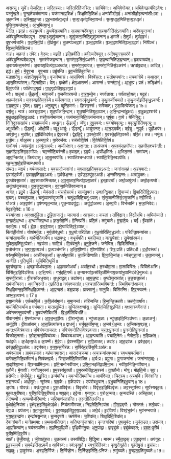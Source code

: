 

  
अस॒त्सु। सुमे॑। मे॒ज॒रि॒त॒:। ज॒रि॒त॒स्स:। ज॒रि॒त॒रिति॑जरित:। साभि॑वे॒ग:। अ॒भि॒वे॒गोयत्। अ॒भि॒वे॒गइत्य॑भि॒ऽवे॒ग:। यत्सु॑न्व॒ते। सु॒न्व॒तेयज॑मानाय। यज॑मानाय॒शिक्षं॑। शिक्ष॒मिति॒शिक्षं॑॥ अना॑शीर्दाम॒हं। अना॑शीर्दा॒इत्यना॑शी:ऽदा:। अ॒हम॑स्मि। अ॒स्मि॒प्र॒ह॒न्ता। प्र॒ह॒न्तास॑त्य॒ध्वृतं॑। स॒त्य॒ध्वृतं॑वृजिना॒यन्तं॑। स॒त्य॒ध्वृत॒मिति॑स॒त्य॒ऽध्वृतं॑। वृ॒जि॒ना॒यन्त॑मा॒भुं। आ॒भुमित्या॒भुं॥  
यदीत्। इद॒हं। अ॒हंयु॒धये॑। यु॒धये॑स॒न्नया॑नि। स॒न्नया॒न्यदे॑वयून्। स॒न्नया॒नीति॑सं॒ऽनया॑नि। अदे॑वयून्त॒न्वा॑। अदे॑वयू॒नित्यदे॑वऽयून्। त॒न्वा॒३॒॑शूशु॑जानान्। शूशु॑जाना॒निति॒शूशु॑जानान्॥ अ॒माते॑। ते॒तुम्रं॑। तुम्रं॑वृष॒भं। वृ॒ष॒भम्प॑चानि। प॒चा॒नि॒ती॒व्रं। ती॒व्रंसु॒तं। सु॒तम्प॑ञ्चद॒शं। प॒ञ्च॒द॒शन्नि। प॒ञ्च॒द॒शमिति॑प॒ञ्च॒ऽद॒शं। निषि॑ञ्चं। सि॒ञ्च॒मिति॑सिञ्चं॥  
नाहं। अ॒हन्तं। तंवे॑द। वे॒द॒य:। यइति॑। इति॒ब्रवी॑ति। ब्रवी॒त्यदे॑वयून्। अदे॑वयून्त्स॒मर॑णे। अदे॑वयू॒नित्यदे॑वऽयून्। स॒मर॑णेजघ॒न्वान्। स॒मर॑ण॒इति॑सं॒ऽअर॑णे। ज॒घ॒न्वानिति॑ज॒घ॒न्वान्॥ य॒दावाख्य॑त्। अ॒वाख्य॑त्स॒मर॑णां। अ॒वाख्य॒दित्य॑व॒ऽअख्य॑त्। स॒मर॑ण॒मृघा॑वत्। स॒मर॑ण॒मिति॑सं॒ऽअर॑णं। ऋघा॑व॒दात्। आदित्। इद्ध॑। ह॒मे॒। मे॒वृ॒ष॒भा। वृ॒ष॒भाप्र। प्रब्रु॑वन्ति। ब्रु॒व॒न्तीति॑ब्रुवन्ति॥  
यड़ज्ञा॑तेषु। अज्ञा॑तेषुवृ॒जने॑षु। वृ॒जने॑ष्वासं। आ॒सं॒विश्वे॑। विश्वे॑स॒त:। स॒तोम॒घवा॑न:। म॒घवा॑नोमे। म॒आ॒स॒न्। आ॒स॒न्नित्या॑सन्॥ जि॒नामि॒वा। वेत्। इत्क्षेमे॑। क्षेम॒आसन्तं॑। आसन्तं॑। सन्त॑मा॒भुं। आ॒भुम्प्र। प्रतं। तङ्क्षि॑णं। क्षि॒णं॒पर्व॑ते। पर्व॑तेपाद॒गृह्य॑। पा॒द॒गृह्येति॑पा॒द॒ऽगृह्य॑॥  
नवै। वाउ॒मां। ऊँँ॒इत्यूँ॑। मांवृ॒जने॑। वृ॒जने॑वारयन्ते। वा॒र॒य॒न्ते॒न। नपर्व॑तास:। पर्व॑तासो॒यत्। यद॒हं। अ॒हम्म॑न॒स्ये। म॒न॒स्यइति॑म॒न॒स्ये॥ मम॑स्व॒नात्। स्व॒नात्कृ॑धु॒कर्ण॑:। कृ॒धु॒कर्णॊ॑भयाते। कृ॒धु॒कर्ण॒इति॑कृ॒धु॒ऽकर्ण॑:। भ॒या॒त॒ए॒व। ए॒वेत्। इद॒नु। अनु॒द्यून्। द्यून्कि॒रण॑:। कि॒रण॒स्सं। समे॑जात्। ए॒जा॒दित्ये॑जात्॥ 15॥  
दर्श॒न्नु। न्वत्र॑। अत्र॑शृत॒पान्। शृ॒त॒पाँअ॑नि॒न्द्रान्। शृ॒त॒पानिति॑शृ॒त॒ऽपान्। अ॒नि॒न्द्रान्बा॑हु॒क्षद॑:। बा॒हु॒क्षद॒श्शर॑वे। बा॒हु॒क्षद॒इति॑बा॒हु॒ऽक्षद॑:। शर॑वे॒पत्य॑मानान्। पत्य॑माना॒निति॒पत्य॑मानान्॥ घृषुं॑वा। वा॒ये। येनि॑नि॒दु:। नि॒नि॒दुस्सखा॑यं। सखा॑य॒मधि॑। अध्यू॒न्। ऊँ॒इत्यूँ॑। न्वे॑षु। ए॒षु॒प॒वय॑:। प॒वयो॑ववृत्यु:। व॒वृ॒त्यु॒रिति॑ववृत्यु:॥  
अभू॒र्वौक्षी:। ऊँ॒इत्यूँ॑। औक्षी॒र्वि। व्यू३॒॑आयु॑:। ऊँ॒इत्यूँ॑। आयु॑रानट्। आ॒न॒ड्दर्ष॑त्। दर्ष॒न्नु। नुपूर्व॑:। पूर्वो॒अप॑र:। अप॑रो॒नु। नुद॑र्षत्। द॒र्ष॒दितिद॑र्षत्॥ द्वेप॒वस्ते॑। द्वे॒इति॒द्वे। प॒वस्ते॒परि॑। प॒वस्ते॒इति॑प॒वस्ते॑। परि॒तं। तन्न। नभू॑त:। भू॒तो॒य:। योअ॒स्य। अ॒स्यपा॒रे। पा॒रेरज॑स:। रज॑सोवि॒वेष॑। वि॒वेषेति॑वि॒वेष॑॥  
गावो॒यवं॑। यवं॒प्रयु॑ता। प्रयु॑ताअ॒र्य:। अ॒र्योअ॑क्षन्। अ॒क्ष॒न्ता:। ताअ॑पश्यं। अ॒प॒श्यं॒स॒हगो॑पा:। स॒हगो॑पा॒श्चर॑न्ती:। स॒हगो॑पा॒इति॑स॒हऽगो॑पा:। चर॒न्तीति॒चर॑न्ती॥ ह॒वाइत्। इद॒र्य:। अ॒र्योअ॒भित॑:। अ॒भित॒स्सं। समा॑यन्। आ॒य॒न्किय॑त्। किय॑दासु। आ॒सु॒स्वप॑ति:। स्वप॑तिश्चन्धयाते। स्वप॑ति॒रिति॒स्वऽप॑ति:। च्छ॒न्ध॒या॒ते॒इति॑च्छन्धयाते॥  
संयत्। यद्वयं॑। वयं॑यव॒साद॑:। य॒व॒सादो॒जना॑नां। य॒व॒साद॒इति॑य॒व॒सऽअद॑:। जना॑नाम॒हं। अ॒हंय॒वाद॑:। य॒वाद॑उ॒र्वर्जे॑। य॒वाद॒इति॑य॒व॒ऽअद॑:। उ॒र्वज्रे॑अ॒न्त:। उ॒र्वज्र॒इत्यु॑रु॒ऽअज्रे॑। अ॒न्तरित्य॒न्त:॥ अत्रा॑यु॒क्त:। यु॒क्तो॑वसा॒तारं॑। अ॒व॒सातार॑मिच्छात्। अ॒व॒सा॒तार॒मित्य॑व॒ऽसा॒तारं॑। इ॒च्छा॒दथो॑। अथो॒अयु॑क्तं। अथो॒इत्यथो॑। अयु॑क्तंयुनजत्। यु॒न॒ज॒द्व॒व॒न्वान्। व॒व॒न्वा॒निति॑ववन्वान्॥  
अत्रेत्। इदु॒मे। ऊँँ॒इत्यूँ॑। मेमं॒ससे॑। मं॒ससे॒सत्यं॑। सत्य॑मु॒क्तं। उ॒क्तन्द्वि॒पात्। द्वि॒पाच्च॑। द्वि॒पादिति॑द्वि॒ऽपात्। च॒यत्। यच्चतु॑ष्पात्। चतु॑ष्पात्संसृ॒जानि॑। चतुः॑पा॒दिति॒चतु॑:ऽपात्। सं॒सृ॒जानीति॑सं॒ऽसृ॒जानि॑॥ स्त्री॒भिर्य:। योअत्र॑। अत्र॒वृष॑णं। वृष॑णम्पृत॒न्यात्। पृ॒त॒न्यादयु॑द्ध:। अयु॑द्धोअस्य। अ॒स्य॒वि। विभ॑जानि। भ॒जा॒निवेद॑:। वेद॒इति॒वेद॑:॥ 16॥  
यस्या॑न॒क्षा। अ॒न॒क्षादु॑हि॒ता। दु॒हि॒ताजातु॑। जात्वास॑। आस॒क:। कस्तां। ताँवि॒द्वान्। वि॒द्वाँअ॒भि। अ॒भिम॑न्याते। म॒न्या॒ते॒अ॒न्धां। अ॒न्धामित्य॒न्धां॥ क॒त॒रोमे॒निं। मे॒निम्प्रति॑। प्रति॒तं। तमु॑चाते। मु॒चा॒ते॒य:। यईं॑। ईं॒वहा॑ते। वहा॑ते॒य:। यईं॑। ईं॒वा॒। वा॒व॒रे॒यात्। व॒रे॒यादिति॑व॒रे॒ऽयात्॥  
किय॑ती॒योषा॑। योषा॑मर्य॒त:। म॒र्य॒तोव॑धू॒यो:। व॒धू॒यो:परि॑प्रीता। व॒धू॒योरिति॑व॒धू॒ऽयो:। परि॑प्रीता॒पन्या॑सा। पन्या॑सा॒वार्ये॑ण। वार्ये॒णेति॒वार्ये॑ण॥ भ॒द्राव॒धू:। व॒धूर्भ॑वति। भ॒व॒ति॒यत्। यत्सु॒पेशा॑:। सु॒पेशा॑स्व॒यं। सु॒पेशा॒इति॑सु॒ऽपेशा॑:। स्व॒यंसा। सामि॒त्रं। मि॒त्रंव॑नुते। व॒नु॒ते॒जने॑। जने॑चित्। चि॒दिति॑चित्॥  
प॒त्तोज॑गार। ज॒गा॒र॒प्र॒त्यञ्चं॑। प्र॒त्यञ्च॑मत्ति। अ॒त्ति॒शी॒र्ष्णा। शी॒र्ष्णाशिरः॑। शिर॒:प्रति॑। प्रति॑दधौ। द॒धौ॒वरू॑थं। वरू॑थ॒मिति॒वरू॑थं॥ आसी॑नऊ॒र्ध्वां। ऊ॒र्ध्वामु॒पसि॑। उ॒पसि॑क्षिणाति। क्षि॒णा॒ति॒न्य॑ङ्। न्य॑ङ्गुत्ता॒नां। उ॒त्ता॒नामनु॑। अन्वे॑ति। ए॒ति॒भूमिं॑। भूमि॒मिति॒भूमिं॑॥  
बृ॒हन्न॑च्छा॒य:। अ॒च्छा॒योअ॑पला॒श:। अ॒प॒लाशोअर्वा॑। अर्वा॑त॒स्थौ। त॒स्थौमा॒ता। मा॒ताविषि॑त:। विषि॑तोअत्ति। विसि॑त॒इति॒विऽसि॑त:। अ॒त्ति॒गर्भ॑:। गर्भ॒इति॒गर्भ॑:॥ अ॒न्यास्या॑व॒त्संरि॑ह॒तीमि॑माय॒कया॑भु॒वानिद॑धेधे॒नुरूध॑:॥  
स॒प्तवी॒रास॑:। वी॒रासो॑अध॒रात्। अ॒ध॒रादुत्। उदा॑यन्। आ॒य॒न्न॒ष्ट। अ॒ष्टोत्त॒रात्ता॑त्। उ॒त्त॒रात्ता॒त्सं। सम॑जग्मिरन्। अ॒ग॒ग्मि॒रन्ते॑। त॒इति॑ते॥ नव॑प॒श्चत्ता॑त्। प॒श्चत्ता॑त्स्थिवि॒मन्त॑:। स्थि॒वि॒मन्त॑आयन्। स्थि॒वि॒मन्त॒इति॑स्थि॒वि॒ऽमन्त॑:। आ॒य॒न्दश॑। दश॒प्राक्। प्राक्सानु॑। सानु॒वि। विति॑रन्ति। ति॒र॒न्त्यश्न॑:। अश्न॒इत्यश्न॑:॥ 17॥  
द॒शा॒नामेकं॑। एकं॑कपि॒लं। क॒पि॒लंस॑मा॒नं। स॒मा॒नन्तं। तंहि॑न्वन्ति। हि॒न्व॒न्ति॒क्रत॑वे। क्रत॑वे॒पार्या॑य। पार्या॒येति॒पार्या॑य॥ गर्भं॑माता॒। मा॒तासुधि॑तं। सुधि॑तंव॒क्षणा॑सु। सुधि॑त॒मिति॒सुऽधि॑तं। व॒क्षणा॒स्ववे॑नन्तं। अवे॑नन्तन्तु॒षय॑न्ती। तु॒षय॑न्तीबिभर्ति। बि॒भ॒र्तीति॑बिभर्ति॥  
पीवा॑नम्मे॒षं। मे॒षम॑पचन्त। अ॒प॒च॒न्त॒वी॒रा:। वी॒रान्यु॑प्ता:। न्यु॑प्ताअ॒क्षा:। न्यु॑प्ता॒इति॒निऽउ॑प्ता:। अ॒क्षाअनु॑। अनु॑दी॒वे। दी॒वआ॑सन्। आ॒स॒न्नित्या॑सन्॥ द्वाधनुं॑। धनुं॑बृह॒तीम॒प्सु। अ॒प्स्व॑१॒॑अ॒न्त:। अ॒प्स्वित्य॒प्ऽसु। अ॒न्त:प॒वित्र॑वन्ता। प॒वित्र॑वन्ताचरत:। प॒वित्र॑व॒न्तेति॑प॒वित्र॑ऽवन्ता। च॒र॒त॒:पु॒नन्ता॑। पु॒नन्तेति॑पु॒नन्ता॑॥  
विक्रो॑श॒नास॑:। क्रो॒श॒नासो॒विष्व॑ञ्च:। विष्व॑ञ्चआयन्। आ॒य॒न्पचा॑ति। पचा॑ति॒नेम॑:। नेमो॑न॒हि। न॒हिपक्ष॑त्। पक्ष॑द॒र्ध:। अ॒र्धइत्य॒र्ध:॥ अ॒यम्मे॑। मे॒दे॒व:। दे॒वस्स॑वि॒ता। स॒वि॒तातत्। तदा॑ह। आ॒ह॒द्रव॑न्न:। द्रव॑न्न॒इत्। द्रव॑न्न॒इति॒द्रुऽअ॑न्न:। इद्वन॑वत्। व॒न॒व॒त्स॒र्पिर॑न्न:। स॒र्पिर॑न्न॒इति॑स॒र्पि:ऽअ॑न्न:॥  
अप॑श्यं॒ग्रामं॑। ग्रामं॒वह॑मानं। वह॑मानमा॒रात्। आ॒राद॑च॒क्रया॑। अ॒च॒क्रया॑स्व॒धया॑। स्व॒धया॒वर्त॑मानं। वर्त॑मान॒मिति॒वर्त॑मानं॥ सिष॑क्त्य॒र्य:। सिस॒क्तीति॒सिस॑क्ति। अ॒र्य:प्र। प्रयु॒गा। यु॒गाजना॑नां। जना॑नांस॒द्य:। स॒द्यश्शि॒श्ना। शि॒श्नाप्र॑मिना॒न:। प्र॒मि॒नानोनवी॑यान्। प्र॒मि॒ना॒नइति॑प्र॒ऽमि॒ना॒न:। नवी॑या॒निति॒नवी॑यान्॥  
ए॒तौमे॑। मे॒गावौ॑। गावौ॑प्रम॒रस्य॑। प्र॒म॒रस्य॑यु॒क्तौ। प्र॒म॒रस्येति॑प्र॒ऽम॒रस्य॑। यु॒क्तौमो। मोषु। मोइति॒मो। सुप्र। प्रसे॑धी:। से॒धी॒र्मुहु॑:। मुहु॒रित्। इन्म॑मन्धि। म॒म॒न्धीति॑ममन्धि॥ आप॑श्चित्। चि॒द॒स्य॒। अ॒स्य॒वि। विन॑शन्ति। न॒श॒न्त्यर्थं॑। अर्थं॒सूर॑:। सूर॑श्च। च॒म॒र्क:। म॒र्कउप॑र:। उप॑रोबभू॒वान्। ब॒भू॒वानिति॑ब॒भू॒वान्॥ 18॥  
अ॒यंय:। योवज्र॑:। वज्र॑:पुरु॒धा। पु॒रु॒धाविवृ॑त्त:। विवृ॒त्तोव॑:। विवृ॑त्त॒इति॒विऽवृ॑त्त:। अव॒स्सूर्य॑स्य। सूर्य॑स्यबृह॒त:। बृ॒ह॒त:पुरी॑षात्। पुरी॑षा॒दिति॒पुरी॑षात्॥ श्रव॒इत्। इदे॒ना। ए॒नाप॒र:। प॒रोअ॒न्यत्। अ॒न्यदस्ति॑। अस्ति॒तत्। तद॑व्य॒थी। अ॒व्य॒थीज॑रि॒माण॑:। ज॒रि॒माण॑स्तरन्ति। त॒र॒न्तीति॑तरन्ति॥  
वृ॒क्षेवृ॑क्षे॒निय॑ता। वृ॒क्षेवृ॑क्ष॒इति॑वृ॒क्षेऽवृ॑क्षे। निय॑तामीमयत्। निय॒तेति॒निऽय॑ता। मी॒म॒य॒द्गौ:। गौस्तत॑:। ततो॒वय॑:। वय॒:प्र। प्रप॑तान्। प॒ता॒न्पू॒रु॒षाद॑;। पु॒रु॒षाद॒इति॑पु॒रु॒ष॒ऽअद॑:॥ अथे॒दं। इ॒दंविश्वं॑। विश्वं॒भुव॑नं। भुव॑नम्भयाते। भ॒या॒त॒इन्द्रा॑य। इन्द्रा॑यसु॒न्वत्। सु॒न्वदृष॑ये। ऋष॑येच। च॒शिक्ष॑त्। शिक्ष॒दिति॒शिक्ष॑त्॥  
दे॒वानां॒माने॑। माने॑प्रथ॒मा:। प्र॒थ॒माअ॑तिष्ठन्। अ॒ति॒ष्ठन्कृं॒तत्रा॑त्। कृ॒न्तत्रा॑देषां। ए॒षा॒मुप॑र:। मुप॑रा॒उत्। उदा॑यन्। आ॒य॒न्नित्या॑न्॥ त्रय॑स्तपन्ति। त॒प॒न्ति॒पृ॒थि॒वीं। पृ॒थि॒वीम॑नू॒पा: अ॒नू॒पाद्वा। द्वाबृबू॑कं। बृबू॑कंवहत;। व॒ह॒त॒:पुरी॑षं। पुरी॑ष॒मिति॒पुरी॑षं॥  
साते॑। ते॒जी॒वातु॑:। जी॒वातु॑रु॒त। उ॒ततस्य॑। तस्य॑विद्धि। वि॒द्धि॒मा। मास्म॑। स्मै॒ता॒दृक्। ए॒ता॒दृगप॑। अप॑गूह:। गू॒ह॒स्स॒म॒र्ये। स॒म॒र्यइति॑स॒ऽम॒र्ये॥ आ॒विस्व॑:। स्व॑:कृणु॒ते। स्व१॒॑रिति॑स्व॑:। कृ॒णु॒तेगूह॑ते। गूह॑तेबु॒सं। बु॒संस:। सपा॒दु:। पा॒दुर॑स्य। अ॒स्य॒नि॒र्णिज॑:। नि॒र्णिजो॒न। नि॒र्निज॒इति॑नि॒:ऽनिज॑:। ऩमु॑च्यते। मु॒च्य॒त॒इति॑मुच्यते॥ 19॥  
